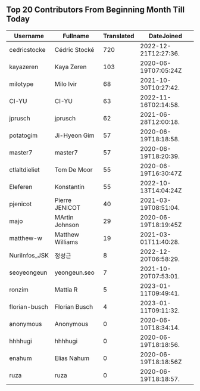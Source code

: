 ## Top 20 Contributors From Beginning Month Till Today ##
|Username|Fullname|Translated|DateJoined|
|--------|--------|----------|----------|
|cedricstocke|Cédric Stocké|720|2022-12-21T12:27:36.|
|kayazeren|Kaya Zeren|103|2020-06-19T07:05:24Z|
|milotype|Milo Ivir|68|2021-10-30T10:27:42.|
|CI-YU|CI-YU|63|2022-11-16T02:14:58.|
|jprusch|jprusch|62|2021-06-28T12:00:18.|
|potatogim|Ji-Hyeon Gim|57|2020-06-19T18:18:58.|
|master7|master7|57|2020-06-19T18:20:39.|
|ctlaltdieliet|Tom De Moor|55|2020-06-19T16:30:47Z|
|Eleferen|Konstantin|55|2022-10-13T14:04:24Z|
|pjenicot|Pierre JENICOT|40|2021-03-19T08:51:04.|
|majo|MArtin Johnson|29|2020-06-19T18:19:45Z|
|matthew-w|Matthew Williams|19|2021-03-01T11:40:28.|
|NuriInfos_JSK|정성근|8|2022-12-20T06:58:29.|
|seoyeongeun|yeongeun.seo|7|2021-10-20T07:53:01.|
|ronzim|Mattia R|5|2023-01-11T09:49:41.|
|florian-busch|Florian Busch|4|2023-01-11T09:11:32.|
|anonymous|Anonymous|0|2020-06-10T18:34:14.|
|hhhhugi|hhhhugi|0|2020-06-19T18:18:56.|
|enahum|Elias  Nahum|0|2020-06-19T18:18:56Z|
|ruza|ruza|0|2020-06-19T18:18:57.|
